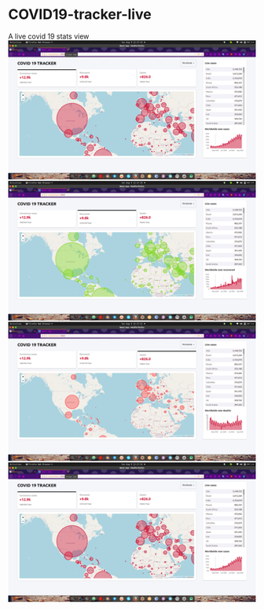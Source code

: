 # COVID19-tracker-live
A live covid 19 stats view
![alt text](https://raw.githubusercontent.com/laxminagln/COVID19-tracker/master/Screenshot%20from%202020-08-09%2012-17-14.png)
![alt text](https://raw.githubusercontent.com/laxminagln/COVID19-tracker/master/Screenshot%20from%202020-08-09%2012-17-19.png)
![alt text](https://raw.githubusercontent.com/laxminagln/COVID19-tracker/master/Screenshot%20from%202020-08-09%2012-17-22.png)
![alt text](https://raw.githubusercontent.com/laxminagln/COVID19-tracker/master/Screenshot%20from%202020-08-09%2012-17-14.png)
